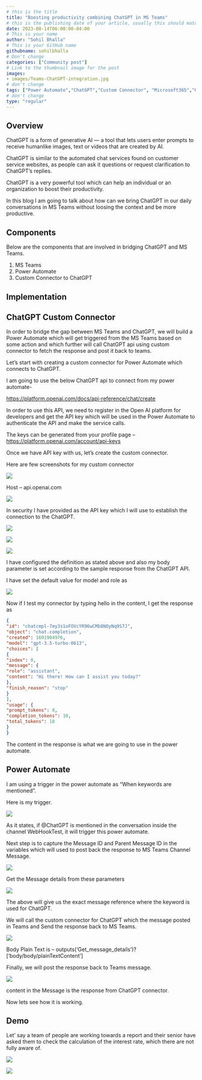 ```yaml
---
# this is the title
title: "Boosting productivity combining ChatGPT in MS Teams"
# this is the publishing date of your article, usually this should match "now"
date: 2023-08-14T06:00:00-04:00
# This is your name
author: "Sohil Bhalla"
# This is your GitHub name
githubname: sohilbhalla
# Don't change
categories: ["Community post"]
# Link to the thumbnail image for the post
images:
- images/Teams-ChatGPT-integration.jpg
# don't change
tags: ["Power Automate","ChatGPT","Custom Connector", "Microsoft365","OpenAI","MSTeams"]
# don't change
type: "regular"
---
```


## Overview

ChatGPT is a form of generative AI — a tool that lets users enter prompts to receive humanlike images, text or videos that are created by AI.

ChatGPT is similar to the automated chat services found on customer service websites, as people can ask it questions or request clarification to ChatGPT’s replies.

ChatGPT is a very powerful tool which can help an individual or an organization to boost their productivity.

In this blog I am going to talk about how can we bring ChatGPT in our daily conversations in MS Teams without loosing the context and be more productive.

## Components

Below are the components that are involved in bridging ChatGPT and MS Teams.

1. MS Teams
2. Power Automate
3. Custom Connector to ChatGPT

## Implementation

## ChatGPT Custom Connector

In order to bridge the gap between MS Teams and ChatGPT, we will build a Power Automate which will get triggered from the MS Teams based on some action and which further will call ChatGPT api using custom connector to fetch the response and post it back to teams.

Let’s start with creating a custom connector for Power Automate which connects to ChatGPT.

I am going to use the below ChatGPT api to connect from my power automate-

https://platform.openai.com/docs/api-reference/chat/create

In order to use this API, we need to register in the Open AI platform for developers and get the API key which will be used in the Power Automate to authenticate the API and make the service calls.

The keys can be generated from your profile page – https://platform.openai.com/account/api-keys

Once we have API key with us, let’s create the custom connector.

Here are few screenshots for my custom connector

![](images/image1.png)

Host – api.openai.com

![](images/image2.png)

In security I have provided as the API key which I will use to establish the connection to the ChatGPT.

![](images/image3.png)

![](images/image4.png)

![](images/image5.png)

I have configured the definition as stated above and also my body parameter is set according to the sample response from the ChatGPT API.

I have set the default value for model and role as

![](images/image6.png)

Now if I test my connector by typing hello in the content, I get the response as

```json
{
"id": "chatcmpl-7my3s1oFOVcYR96wCMb8NOyNq9S7J",
"object": "chat.completion",
"created": 1691904976,
"model": "gpt-3.5-turbo-0613",
"choices": [
{
"index": 0,
"message": {
"role": "assistant",
"content": "Hi there! How can I assist you today?"
},
"finish_reason": "stop"
}
],
"usage": {
"prompt_tokens": 8,
"completion_tokens": 10,
"total_tokens": 18
}
}
```
The content in the response is what we are going to use in the power automate.

## Power Automate

I am using a trigger in the power automate as “When keywords are mentioned”.

Here is my trigger.

![](images/image7.png)

As it states, if @ChatGPT is mentioned in the conversation inside the channel WebHookTest, it will trigger this power automate.

Next step is to capture the Message ID and Parent Message ID in the variables which will used to post back the response to MS Teams Channel Message.

![](images/image8.png)

Get the Message details from these parameters

![](images/image9.png)

The above will give us the exact message reference where the keyword is used for ChatGPT.

We will call the custom connector for ChatGPT which the message posted in Teams and Send the response back to MS Teams.

![](images/image10.png)

Body Plain Text is – outputs(‘Get_message_details’)?[‘body/body/plainTextContent’]

Finally, we will post the response back to Teams message.

![](images/image11.png)

content in the Message is the response from ChatGPT connector.

Now lets see how it is working.

## Demo

Let’ say a team of people are working towards a report and their senior have asked them to check the calculation of the interest rate, which there are not fully aware of.

![](images/chatgptteamsdemo.gif)

![](images/demo.png)

